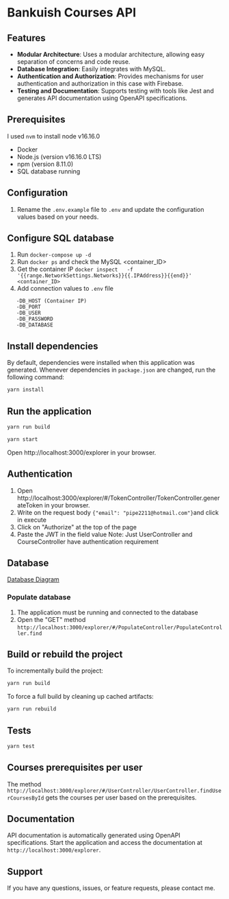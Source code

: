 # Bankuish Courses API


## Features
- **Modular Architecture**: Uses a modular architecture, allowing easy separation of concerns and code reuse.
- **Database Integration**: Easily integrates with MySQL.
- **Authentication and Authorization**: Provides mechanisms for user authentication and authorization in this case with Firebase.
- **Testing and Documentation**: Supports testing with tools like Jest and generates API documentation using OpenAPI specifications.

## Prerequisites

I used `nvm` to install node v16.16.0

- Docker
- Node.js (version v16.16.0 LTS)
- npm (version 8.11.0)
- SQL database running

## Configuration

1. Rename the `.env.example` file to `.env` and update the configuration values based on your needs.

## Configure SQL database

1. Run `docker-compose up -d`
2. Run `docker ps` and check the MySQL <container_ID>
3. Get the container IP `docker inspect   -f '{{range.NetworkSettings.Networks}}{{.IPAddress}}{{end}}' <container_ID>`
4. Add connection values to `.env` file

```
   -DB_HOST (Container IP)
   -DB_PORT
   -DB_USER
   -DB_PASSWORD
   -DB_DATABASE
```
## Install dependencies

By default, dependencies were installed when this application was generated.
Whenever dependencies in `package.json` are changed, run the following command:

```sh
yarn install
```

## Run the application
```sh
yarn run build
```

```sh
yarn start
```
Open http://localhost:3000/explorer in your browser.


## Authentication
1. Open http://localhost:3000/explorer/#/TokenController/TokenController.generateToken in your browser.
2. Write on the request body  `{"email": "pipe2211@hotmail.com"}`and click in execute
3. Click on "Authorize" at the top of the page
4. Paste the JWT in the field value
   Note: Just UserController and CourseController have authentication requirement

## Database
[Database Diagram](https://drive.google.com/file/d/1rw-BPAoLzCj1TACkdry2Rqh0-U0zKaSl/view?usp=share_link)


### Populate database

1. The application must be running and connected to the database
2. Open the "GET" method `http://localhost:3000/explorer/#/PopulateController/PopulateController.find`


## Build or rebuild the project

To incrementally build the project:

```sh
yarn run build
```

To force a full build by cleaning up cached artifacts:

```sh
yarn run rebuild
```

## Tests

```sh
yarn test
```

## Courses prerequisites per user
The method `http://localhost:3000/explorer/#/UserController/UserController.findUserCoursesById` gets the courses per user based on the prerequisites.

## Documentation

API documentation is automatically generated using OpenAPI specifications. Start the application and access the documentation at `http://localhost:3000/explorer`.

## Support

If you have any questions, issues, or feature requests, please contact me.
